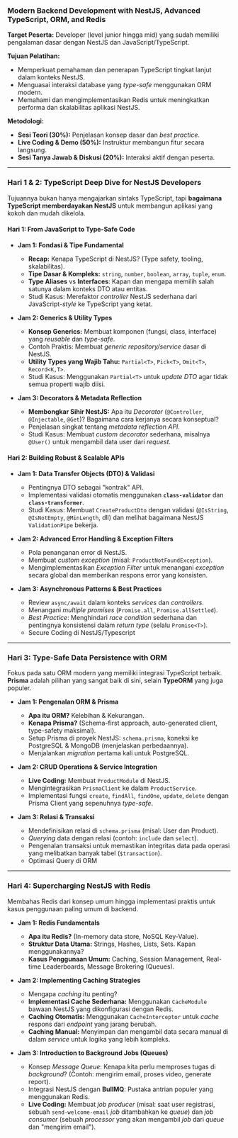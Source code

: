 ### **Modern Backend Development with NestJS, Advanced TypeScript, ORM, and Redis**

**Target Peserta:** Developer (level junior hingga mid) yang sudah memiliki pengalaman dasar dengan NestJS dan JavaScript/TypeScript.

**Tujuan Pelatihan:**
* Memperkuat pemahaman dan penerapan TypeScript tingkat lanjut dalam konteks NestJS.
* Menguasai interaksi database yang *type-safe* menggunakan ORM modern.
* Memahami dan mengimplementasikan Redis untuk meningkatkan performa dan skalabilitas aplikasi NestJS.

**Metodologi:**
* **Sesi Teori (30%):** Penjelasan konsep dasar dan *best practice*.
* **Live Coding & Demo (50%):** Instruktur membangun fitur secara langsung.
* **Sesi Tanya Jawab & Diskusi (20%):** Interaksi aktif dengan peserta.

---

### **Hari 1 & 2: TypeScript Deep Dive for NestJS Developers**

Tujuannya bukan hanya mengajarkan sintaks TypeScript, tapi **bagaimana TypeScript memberdayakan NestJS** untuk membangun aplikasi yang kokoh dan mudah dikelola.

#### **Hari 1: From JavaScript to Type-Safe Code**
* **Jam 1: Fondasi & Tipe Fundamental**
    * **Recap:** Kenapa TypeScript di NestJS? (Type safety, tooling, skalabilitas).
    * **Tipe Dasar & Kompleks:** `string`, `number`, `boolean`, `array`, `tuple`, `enum`.
    * **Type Aliases** vs **Interfaces**: Kapan dan mengapa memilih salah satunya dalam konteks DTO atau entitas.
    * Studi Kasus: Merefaktor *controller* NestJS sederhana dari JavaScript-*style* ke TypeScript yang ketat.

* **Jam 2: Generics & Utility Types**
    * **Konsep Generics:** Membuat komponen (fungsi, class, interface) yang *reusable* dan *type-safe*.
    * Contoh Praktis: Membuat *generic repository/service* dasar di NestJS.
    * **Utility Types yang Wajib Tahu:** `Partial<T>`, `Pick<T>`, `Omit<T>`, `Record<K,T>`.
    * Studi Kasus: Menggunakan `Partial<T>` untuk *update DTO* agar tidak semua properti wajib diisi.

* **Jam 3: Decorators & Metadata Reflection**
    * **Membongkar Sihir NestJS:** Apa itu *Decorator* (`@Controller`, `@Injectable`, `@Get`)? Bagaimana cara kerjanya secara konseptual?
    * Penjelasan singkat tentang *metadata reflection API*.
    * Studi Kasus: Membuat *custom decorator* sederhana, misalnya `@User()` untuk mengambil data user dari *request*.

#### **Hari 2: Building Robust & Scalable APIs**
* **Jam 1: Data Transfer Objects (DTO) & Validasi**
    * Pentingnya DTO sebagai "kontrak" API.
    * Implementasi validasi otomatis menggunakan **`class-validator`** dan **`class-transformer`**.
    * Studi Kasus: Membuat `CreateProductDto` dengan validasi (`@IsString`, `@IsNotEmpty`, `@MinLength`, dll) dan melihat bagaimana NestJS `ValidationPipe` bekerja.

* **Jam 2: Advanced Error Handling & Exception Filters**
    * Pola penanganan error di NestJS.
    * Membuat *custom exception* (misal: `ProductNotFoundException`).
    * Mengimplementasikan *Exception Filter* untuk menangani *exception* secara global dan memberikan respons error yang konsisten.

* **Jam 3: Asynchronous Patterns & Best Practices**
    * Review `async/await` dalam konteks *services* dan *controllers*.
    * Menangani *multiple promises* (`Promise.all`, `Promise.allSettled`).
    * *Best Practice*: Menghindari *race condition* sederhana dan pentingnya konsistensi dalam *return type* (selalu `Promise<T>`).
    * Secure Coding di NestJS/Typescript

---

### **Hari 3: Type-Safe Data Persistence with ORM**

Fokus pada satu ORM modern yang memiliki integrasi TypeScript terbaik. **Prisma** adalah pilihan yang sangat baik di sini, selain **TypeORM** yang juga populer.

* **Jam 1: Pengenalan ORM & Prisma**
    * **Apa itu ORM?** Kelebihan & Kekurangan.
    * **Kenapa Prisma?** (Schema-first approach, auto-generated client, type-safety maksimal).
    * Setup Prisma di proyek NestJS: `schema.prisma`, koneksi ke PostgreSQL & MongoDB (menjelaskan perbedaannya).
    * Menjalankan *migration* pertama kali untuk PostgreSQL.

* **Jam 2: CRUD Operations & Service Integration**
    * **Live Coding:** Membuat `ProductModule` di NestJS.
    * Mengintegrasikan `PrismaClient` ke dalam `ProductService`.
    * Implementasi fungsi `create`, `findAll`, `findOne`, `update`, `delete` dengan Prisma Client yang sepenuhnya *type-safe*.

* **Jam 3: Relasi & Transaksi**
    * Mendefinisikan relasi di `schema.prisma` (misal: User dan Product).
    * *Querying* data dengan relasi (contoh: `include` dan `select`).
    * Pengenalan transaksi untuk memastikan integritas data pada operasi yang melibatkan banyak tabel (`$transaction`).
    * Optimasi Query di ORM

---

### **Hari 4: Supercharging NestJS with Redis**

Membahas Redis dari konsep umum hingga implementasi praktis untuk kasus penggunaan paling umum di backend.

* **Jam 1: Redis Fundamentals**
    * **Apa itu Redis?** (In-memory data store, NoSQL Key-Value).
    * **Struktur Data Utama:** Strings, Hashes, Lists, Sets. Kapan menggunakannya?
    * **Kasus Penggunaan Umum:** Caching, Session Management, Real-time Leaderboards, Message Brokering (Queues).

* **Jam 2: Implementing Caching Strategies**
    * Mengapa *caching* itu penting?
    * **Implementasi Cache Sederhana:** Menggunakan `CacheModule` bawaan NestJS yang dikonfigurasi dengan Redis.
    * **Caching Otomatis:** Menggunakan `CacheInterceptor` untuk *cache* respons dari *endpoint* yang jarang berubah.
    * **Caching Manual:** Menyimpan dan mengambil data secara manual di dalam *service* untuk logika yang lebih kompleks.

* **Jam 3: Introduction to Background Jobs (Queues)**
    * Konsep *Message Queue*: Kenapa kita perlu memproses tugas di *background*? (Contoh: mengirim email, proses video, generate report).
    * Integrasi NestJS dengan **BullMQ**: Pustaka antrian populer yang menggunakan Redis.
    * **Live Coding:** Membuat *job producer* (misal: saat user registrasi, sebuah `send-welcome-email` *job* ditambahkan ke *queue*) dan *job consumer* (sebuah *processor* yang akan mengambil *job* dari *queue* dan "mengirim email").
